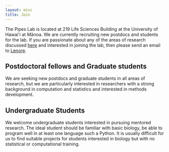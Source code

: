 ```yaml
---
layout: misc
title: Join
---
```


The Pipes Lab is located at 219 Life Sciences Building at the University of Hawai'i at Mānoa. We are currently recruiting new postdocs and students for the lab.  If you are passionate about any of the areas of research discussed <a href="/research/">here</a> and interested in joining the lab, then please send an email to <a href="/team/lenore-pipes">Lenore</a>.

## Postdoctoral fellows and Graduate students

We are seeking new postdocs and graduate students in all areas of research, but we are particularly interested in researchers with a strong background in computation and statistics and interested in methods development.  

## Undergraduate Students

We welcome undergraduate students interested in pursuing mentored research.  The ideal student should be familiar with basic biology, be able to program well in at least one language such a Python.  It is usually difficult for us to find suitable projects for students interested in biology but with no statistical or computational training.
